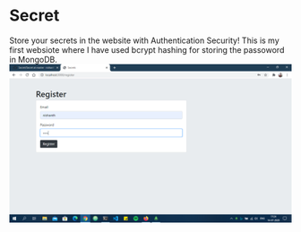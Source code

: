 # Secret
Store your secrets in the website with Authentication Security!
This is my first websiote where I have used bcrypt hashing for storing the passoword in MongoDB.
<img src="Secret/public/css/Screenshot (12).png">
